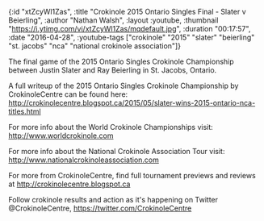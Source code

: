 {:id "xtZcyWl1Zas",
 :title "Crokinole 2015 Ontario Singles Final - Slater v Beierling",
 :author "Nathan Walsh",
 :layout :youtube,
 :thumbnail "https://i.ytimg.com/vi/xtZcyWl1Zas/mqdefault.jpg",
 :duration "00:17:57",
 :date "2016-04-28",
 :youtube-tags
 ["crokinole"
  "2015"
  "slater"
  "beierling"
  "st. jacobs"
  "nca"
  "national crokinole association"]}


The final game of the 2015 Ontario Singles Crokinole Championship between Justin Slater and Ray Beierling in St. Jacobs, Ontario.

A full writeup of the 2015 Ontario Singles Crokinole Championship by CrokinoleCentre can be found here: http://crokinolecentre.blogspot.ca/2015/05/slater-wins-2015-ontario-nca-titles.html

For more info about the World Crokinole Championships visit: http://www.worldcrokinole.com

For more info about the National Crokinole Association Tour visit: http://www.nationalcrokinoleassociation.com

For more from CrokinoleCentre, find full tournament previews and reviews at http://crokinolecentre.blogspot.ca

Follow crokinole results and action as it's happening on Twitter @CrokinoleCentre, https://twitter.com/CrokinoleCentre
